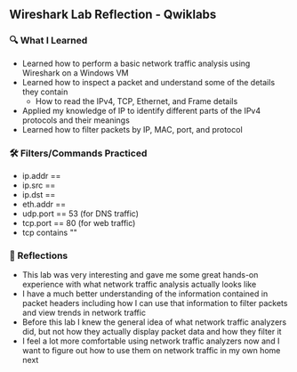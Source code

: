 ## Wireshark Lab Reflection - Qwiklabs

###  🔍 What I Learned
* Learned how to perform a basic network traffic analysis using Wireshark on a Windows VM
* Learned how to inspect a packet and understand some of the details they contain
    * How to read the IPv4, TCP, Ethernet, and Frame details
* Applied my knowledge of IP to identify different parts of the IPv4 protocols and their meanings
* Learned how to filter packets by IP, MAC, port, and protocol


### 🛠️ Filters/Commands Practiced
* ip.addr == 
* ip.src == 
* ip.dst == 
* eth.addr == 
* udp.port == 53 (for DNS traffic)
* tcp.port == 80 (for web traffic)
* tcp contains ""


### 🧠 Reflections
* This lab was very interesting and gave me some great hands-on experience with what network traffic analysis actually looks like
* I have a much better understanding of the information contained in packet headers including how I can use that information to filter packets and view trends in network traffic
* Before this lab I knew the general idea of what network traffic analyzers did, but not how they actually display packet data and how they filter it
* I feel a lot more comfortable using network traffic analyzers now and I want to figure out how to use them on network traffic in my own home next
